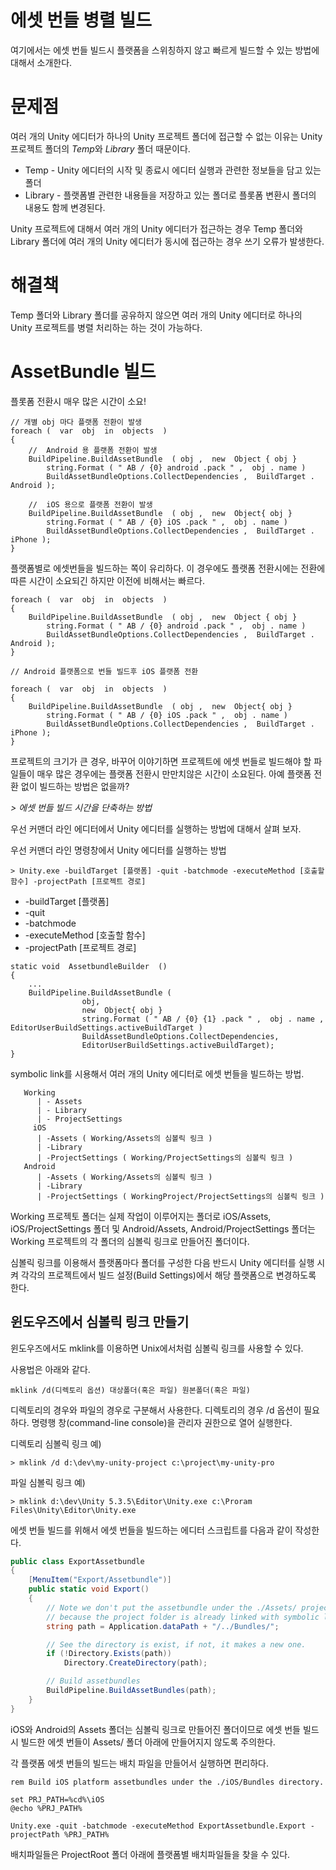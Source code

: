 # 에셋 번들 병렬 빌드 

여기에서는 에셋 번들 빌드시 플랫폼을 스위칭하지 않고 빠르게 빌드할 수 있는 방법에 대해서 소개한다. 

문제점
======

여러 개의 Unity 에디터가 하나의 Unity 프로젝트 폴더에 접근할 수 없는 이유는 Unity 프로젝트 폴더의 *Temp*와 *Library* 폴더 때문이다. 

 * Temp - Unity 에디터의 시작 및 종료시 에디터 실행과 관련한 정보들을 담고 있는 폴더
 * Library - 플랫폼별 관련한 내용들을 저장하고 있는 폴더로 플롯폼 변환시 폴더의 내용도 함께 변경된다.

Unity 프로젝트에 대해서 여러 개의 Unity 에디터가 접근하는 경우 Temp 폴더와 Library 폴더에 여러 개의 Unity 에디터가 동시에 접근하는 경우 쓰기 오류가 발생한다. 

해결책
======
 
Temp 폴더와 Library 폴더를 공유하지 않으면 여러 개의 Unity 에디터로 하나의 Unity 프로젝트를 병렬 처리하는 하는 것이 가능하다. 




AssetBundle 빌드
================

플롯폼 전환시 매우 많은 시간이 소요!

```
// 개별 obj 마다 플랫폼 전환이 발생
foreach (  var  obj  in  objects  ) 
{ 
    //  Android 용 플랫폼 전환이 발생 
    BuildPipeline.BuildAssetBundle  ( obj ,  new  Object { obj }  
        string.Format ( " AB / {0} android .pack " ,  obj . name ) 
        BuildAssetBundleOptions.CollectDependencies ,  BuildTarget . Android ); 
    
    //  iOS 용으로 플랫폼 전환이 발생 
    BuildPipeline.BuildAssetBundle  ( obj ,  new  Object{ obj }  
        string.Format ( " AB / {0} iOS .pack " ,  obj . name ) 
        BuildAssetBundleOptions.CollectDependencies ,  BuildTarget . iPhone ); 
}
```
플랫폼별로 에셋번들을 빌드하는 쪽이 유리하다. 이 경우에도 플랫폼 전환시에는 전환에 따른 시간이 소요되긴 하지만 이전에 비해서는 빠르다.

```
foreach (  var  obj  in  objects  ) 
{ 
    BuildPipeline.BuildAssetBundle  ( obj ,  new  Object { obj }  
        string.Format ( " AB / {0} android .pack " ,  obj . name )
        BuildAssetBundleOptions.CollectDependencies ,  BuildTarget . Android ); 
} 

// Android 플랫폼으로 번들 빌드후 iOS 플랫폼 전환

foreach (  var  obj  in  objects  ) 
{ 
    BuildPipeline.BuildAssetBundle  ( obj ,  new  Object{ obj }  
        string.Format ( " AB / {0} iOS .pack " ,  obj . name ) 
        BuildAssetBundleOptions.CollectDependencies ,  BuildTarget . iPhone ); 
}
```

프로젝트의 크기가 큰 경우, 바꾸어 이야기하면 프로젝트에 에셋 번들로 빌드해야 할 파일들이 매우 많은 경우에는 플랫폼 전환시 만만치않은 시간이 소요된다. 아예 플랫폼 전환 없이 빌드하는 방법은 없을까?

*> 에셋 번들 빌드 시간을 단축하는 방법*

우선 커맨더 라인 에디터에서 Unity 에디터를 실행하는 방법에 대해서 살펴 보자.

우선 커맨더 라인 명령창에서 Unity 에디터를 실행하는 방법
```
> Unity.exe -buildTarget [플랫폼] -quit -batchmode -executeMethod [호출할 함수] -projectPath [프로젝트 경로]
```

 * -buildTarget [플랫폼] 
 * -quit 
 * -batchmode 
 * -executeMethod [호출할 함수] 
 * -projectPath [프로젝트 경로]

```
static void  AssetbundleBuilder  () 
{ 
    ...
    BuildPipeline.BuildAssetBundle ( 
                obj,  
                new  Object{ obj }  
                string.Format ( " AB / {0} {1} .pack " ,  obj . name ,  EditorUserBuildSettings.activeBuildTarget ) 
                BuildAssetBundleOptions.CollectDependencies,  
                EditorUserBuildSettings.activeBuildTarget); 
}
```

symbolic link를 시용해서 여러 개의 Unity 에디터로 에셋 번들을 빌드하는 방법. 

```
   Working
      | - Assets
      | - Library
      | - ProjectSettings
     iOS
      | -Assets ( Working/Assets의 심볼릭 링크 )
      | -Library
      | -ProjectSettings ( Working/ProjectSettings의 심볼릭 링크 )
   Android
      | -Assets ( Working/Assets의 심볼릭 링크 )
      | -Library 
      | -ProjectSettings ( WorkingProject/ProjectSettings의 심볼릭 링크 )
```

Working 프로젝토 폴더는 실제 작업이 이루어지는 폴더로 iOS/Assets, iOS/ProjectSettings 폴더 및 Android/Assets, Android/ProjectSettings 폴더는 Working 프로젝트의 각 폴더의 심볼릭 링크로 만들어진 폴더이다. 

심볼릭 링크를 이용해서 플랫폼마다 폴더를 구성한 다음 반드시 Unity 에디터를 실행 시켜 각각의 프로젝트에서 빌드 설정(Build Settings)에서 해당 플랫폼으로 변경하도록 한다. 


윈도우즈에서 심볼릭 링크 만들기
-------------------------------

윈도우즈에서도 mklink를 이용하면 Unix에서처럼 심볼릭 링크를 사용할 수 있다. 

사용법은 아래와 같다. 
```
mklink /d(디렉토리 옵션) 대상폴더(혹은 파일) 원본폴더(혹은 파일)
```

디렉토리의 경우와 파일의 경우로 구분해서 사용한다. 디렉토리의 경우 /d 옵션이 필요하다. 명령행 창(command-line console)을 관리자 권한으로 열어 실행한다. 

디렉토리 심볼릭 링크 예)
```
> mklink /d d:\dev\my-unity-project c:\project\my-unity-pro
```
파일 심볼릭 링크 예)
```
> mklink d:\dev\Unity 5.3.5\Editor\Unity.exe c:\Proram Files\Unity\Editor\Unity.exe
```

에셋 번들 빌드를 위해서 에셋 번들을 빌드하는 에디터 스크립트를 다음과 같이 작성한다. 
``` csharp
public class ExportAssetbundle
{
    [MenuItem("Export/Assetbundle")]
    public static void Export()
    {
        // Note we don't put the assetbundle under the ./Assets/ project folder
        // because the project folder is already linked with symbolic link.
        string path = Application.dataPath + "/../Bundles/";

        // See the directory is exist, if not, it makes a new one.
        if (!Directory.Exists(path))
            Directory.CreateDirectory(path);

        // Build assetbundles
        BuildPipeline.BuildAssetBundles(path);
    }
}
```

iOS와 Android의 Assets 폴더는 심볼릭 링크로 만들어진 폴더이므로 에셋 번들 빌드시 빌드한 에셋 번들이 Assets/ 폴더 아래에 만들어지지 않도록 주의한다.

각 플랫폼 에셋 번들의 빌드는 배치 파일을 만들어서 실행하면 편리하다. 


```
rem Build iOS platform assetbundles under the ./iOS/Bundles directory.

set PRJ_PATH=%cd%\iOS
@echo %PRJ_PATH%

Unity.exe -quit -batchmode -executeMethod ExportAssetbundle.Export -projectPath %PRJ_PATH%
```

배치파일들은 ProjectRoot 폴더 아래에 플랫폼별 배치파일들을 찾을 수 있다. 

